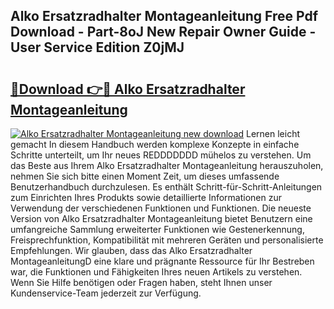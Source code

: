 ## Alko Ersatzradhalter Montageanleitung Free Pdf Download - Part-8oJ New Repair Owner Guide - User Service Edition Z0jMJ

# <h2><a href="http://df791m.blite.top/?on=Alko+Ersatzradhalter+Montageanleitung">🔗Download 👉🔴 Alko Ersatzradhalter Montageanleitung</a></h2>

[![Alko Ersatzradhalter Montageanleitung new download](https://i.imgur.com/lujVjoI.png)](http://df791m.blite.top/?on=Alko+Ersatzradhalter+Montageanleitung)
Lernen leicht gemacht In diesem Handbuch werden komplexe Konzepte in einfache Schritte unterteilt, um Ihr neues REDDDDDDD mühelos zu verstehen. Um das Beste aus Ihrem Alko Ersatzradhalter Montageanleitung herauszuholen, nehmen Sie sich bitte einen Moment Zeit, um dieses umfassende Benutzerhandbuch durchzulesen. Es enthält Schritt-für-Schritt-Anleitungen zum Einrichten Ihres Produkts sowie detaillierte Informationen zur Verwendung der verschiedenen Funktionen und Funktionen. Die neueste Version von Alko Ersatzradhalter Montageanleitung bietet Benutzern eine umfangreiche Sammlung erweiterter Funktionen wie Gestenerkennung, Freisprechfunktion, Kompatibilität mit mehreren Geräten und personalisierte Empfehlungen. Wir glauben, dass das Alko Ersatzradhalter MontageanleitungD eine klare und prägnante Ressource für Ihr Bestreben war, die Funktionen und Fähigkeiten Ihres neuen Artikels zu verstehen. Wenn Sie Hilfe benötigen oder Fragen haben, steht Ihnen unser Kundenservice-Team jederzeit zur Verfügung.
